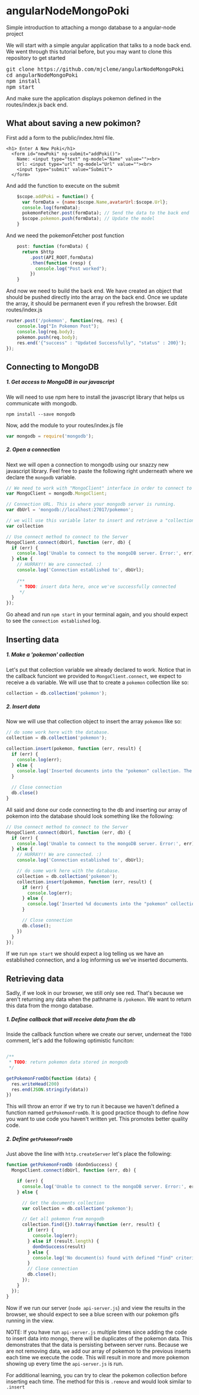 # angularNodeMongoPoki
Simple introduction to attaching a mongo database to a angular-node project

We will start with a simple angular application that talks to a node back end.  We went through this tutorial before, but you may want to clone this repository to get started
<pre>
git clone https://github.com/mjcleme/angularNodeMongoPoki
cd angularNodeMongoPoki
npm install
npm start
</pre>

And make sure the application displays pokemon defined in the routes/index.js back end.

## What about saving a new pokimon?

First add a form to the public/index.html file.
```
<h1> Enter A New Poki</h1>
  <form id="newPoki" ng-submit="addPoki()">
    Name: <input type="text" ng-model="Name" value=""><br>
    Url: <input type="url" ng-model="Url" value=""><br>
    <input type="submit" value="Submit">
  </form>
```

And add the function to execute on the submit
```javascript
    $scope.addPoki = function() {
      var formData = {name:$scope.Name,avatarUrl:$scope.Url};
      console.log(formData);
      pokemonFetcher.post(formData); // Send the data to the back end
      $scope.pokemon.push(formData); // Update the model
    }
```
And we need the pokemonFetcher post function
```javascript
    post: function (formData) {
      return $http
         .post(API_ROOT,formData)
         .then(function (resp) {
           console.log("Post worked");
         })
    } 
```
And now we need to build the back end.  We have created an object that should be pushed directly into the array on the back end.  Once we update the array, it should be permanent even if you refresh the browser.  Edit routes/index.js
```javascript
router.post('/pokemon', function(req, res) {
    console.log("In Pokemon Post");
    console.log(req.body);
    pokemon.push(req.body);
    res.end('{"success" : "Updated Successfully", "status" : 200}');
}); 
```
## Connecting to MongoDB

##### 1. Get access to MongoDB in our javascript
We will need to use npm here to install the javascript library that helps us communicate with mongodb. 

`npm install --save mongodb`

Now, add the module to your routes/index.js file

```js
var mongodb = require('mongodb');
```

##### 2. Open a connection

Next we will open a connection to mongodb using our snazzy new javascript library. Feel free to paste the following right underneath where we declare the `mongodb` variable.

```js
// We need to work with "MongoClient" interface in order to connect to a mongodb server.
var MongoClient = mongodb.MongoClient;

// Connection URL. This is where your mongodb server is running.
var dbUrl = 'mongodb://localhost:27017/pokemon';

// we will use this variable later to insert and retrieve a "collection" of data
var collection

// Use connect method to connect to the Server
MongoClient.connect(dbUrl, function (err, db) {
  if (err) {
    console.log('Unable to connect to the mongoDB server. Error:', err);
  } else {
    // HURRAY!! We are connected. :)
    console.log('Connection established to', dbUrl);
    
    /**
     * TODO: insert data here, once we've successfully connected
     */
  }
});

```

Go ahead and run `npm start` in your terminal again, and you should expect to see the `connection established` log.

## Inserting data

##### 1. Make a 'pokemon' collection
Let's put that collection variable we already declared to work. Notice that in the callback funciont we provided to `MongoClient.connect`, we expect to receive a `db` variable. We will use that to create a `pokemon` collection like so:

```js
collection = db.collection('pokemon');
```
##### 2. Insert data
Now we will use that collection object to insert the array `pokemon` like so:

```js
// do some work here with the database.
collection = db.collection('pokemon');

collection.insert(pokemon, function (err, result) {
  if (err) {
    console.log(err);
  } else {
    console.log('Inserted documents into the "pokemon" collection. The documents inserted with "_id" are:', result.length, result);
  }
  
  // Close connection
  db.close()
}
```

All said and done our code connecting to the db and inserting our array of pokemon into the database should look something like the following:

```js
// Use connect method to connect to the Server
MongoClient.connect(dbUrl, function (err, db) {
  if (err) {
    console.log('Unable to connect to the mongoDB server. Error:', err);
  } else {
    // HURRAY!! We are connected. :)
    console.log('Connection established to', dbUrl);

    // do some work here with the database.
    collection = db.collection('pokemon');
    collection.insert(pokemon, function (err, result) {
      if (err) {
        console.log(err);
      } else {
        console.log('Inserted %d documents into the "pokemon" collection. The documents inserted with "_id" are:', result.length, result);
      }

      // Close connection
      db.close();
    })
  }
});
```

If we run `npm start` we should expect a log telling us we have an established connection, and a log informing us we've inserted documents.

## Retrieving data

Sadly, if we look in our browser, we still only see red. That's because we aren't returning any data when the pathname is `/pokemon`. We want to return this data from the mongo database.

##### 1. Define callback that will receive data from the db

Inside the callback function where we create our server, underneat the `TODO` comment, let's add the following optimistic funciton:

```js

/**
 * TODO: return pokemon data stored in mongodb
 */

getPokemonFromDb(function (data) {
  res.writeHead(200)
  res.end(JSON.stringify(data))
})

```
This will throw an error if we try to run it because we haven't defined a function named `getPokemonFromDb`. It is good practice though to define _how_ you want to use code you haven't written yet. This promotes better quality code.

##### 2. Define `getPokemonFromDb`

Just above the line with `http.createServer` let's place the following:

```js
function getPokemonFromDb (donOnSuccess) {
  MongoClient.connect(dbUrl, function (err, db) {

    if (err) {
      console.log('Unable to connect to the mongoDB server. Error:', err);
    } else {

      // Get the documents collection
      var collection = db.collection('pokemon');

      // Get all pokemon from mongodb
      collection.find({}).toArray(function (err, result) {
        if (err) {
          console.log(err);
        } else if (result.length) {
          donOnSuccess(result)
        } else {
          console.log('No document(s) found with defined "find" criteria!');
        }
        // Close connection
        db.close();
      });
    }
  });
}
```

Now if we run our server (`node api-server.js`) and view the results in the browser, we should expect to see a blue screen with our pokemon gifs running in the view. 

NOTE: If you have run `api-server.js` multiple times since adding the code to insert data into mongo, there will be duplicates of the pokemon data. This demonstrates that the data is persisting between server runs. Because we are not removing data, we add our array of pokemon to the previous inserts each time we execute the code. This will result in more and more pokemon showing up every time the `api-server.js` is run.

For additional learning, you can try to clear the pokemon collection before inserting each time. The method for this is `.remove` and would look similar to `.insert`

